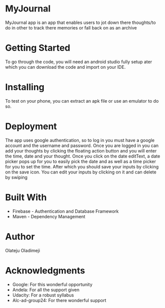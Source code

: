 # MyJournal
MyJournal app is an app that enables users to jot down there thoughts/to do in other to track there memories or fall back on as an archive

# Getting Started

To go through the code, you will need an android studio fully setup ater which you can download the code and import on your IDE.

# Installing

To test on your phone, you can extract an apk file or use an emulator to do so.

# Deployment

The app uses google authentication, so to log in you must have a google account and the username and password. 
Once you are logged in you can add your thoughts by clicking the floating action button and you will enter the time, date and your thought.
Once you click on the date editText, a date picker pops up for you to easily pick the date and as well as a time picker for you to set the time. After which you should save your inputs by clicking on the save icon.
You can edit your inputs by clicking on it and can delete by swiping

# Built With
 
* Firebase - Authentication and Database Framework
* Maven - Dependency Management
 
 
 # Author

Olateju Oladimeji

 
 # Acknowledgments

* Google: For this wonderful opportunity
* Andela: For all the support given
* Udacity: For a robust syllabus
* Alc-ad-group24: For there wonderful support

